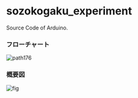# sozokogaku_experiment
Source Code of Arduino.
### フローチャート
![path176](https://user-images.githubusercontent.com/56528849/137180082-f6ab4789-994a-41db-a7a6-da8af1a026ba.png)


### 概要図
![fig](https://user-images.githubusercontent.com/56528849/137179704-b2ff2a44-7101-4f0a-b422-04161868a1a0.png)
